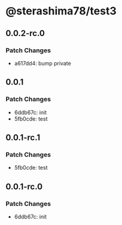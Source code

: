 # @sterashima78/test3

## 0.0.2-rc.0

### Patch Changes

- a617dd4: bump private

## 0.0.1

### Patch Changes

- 6ddb67c: init
- 5fb0cde: test

## 0.0.1-rc.1

### Patch Changes

- 5fb0cde: test

## 0.0.1-rc.0

### Patch Changes

- 6ddb67c: init
